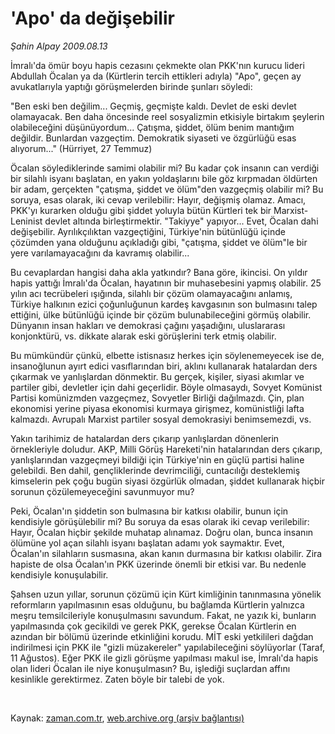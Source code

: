 # 'Apo' da değişebilir

*Şahin Alpay 2009.08.13*

<tr><td class="metin" colspan="2" style="padding-top: 20px; padding-left: 5px; padding-right: 10px;">İmralı'da ömür boyu hapis cezasını çekmekte olan PKK'nın kurucu lideri Abdullah Öcalan ya da (Kürtlerin tercih ettikleri adıyla) "Apo", geçen ay avukatlarıyla yaptığı görüşmelerden birinde şunları söyledi:</td></tr><tr><td class="metin" colspan="2" style="padding-top: 20px; padding-left: 5px; padding-right: 10px;"><p>"Ben eski ben değilim... Geçmiş, geçmişte kaldı. Devlet de eski devlet olamayacak. Ben daha öncesinde reel sosyalizmin etkisiyle birtakım şeylerin olabileceğini düşünüyordum... Çatışma, şiddet, ölüm benim mantığım değildir. Bunlardan vazgeçtim. Demokratik siyaseti ve özgürlüğü esas alıyorum..." (Hürriyet, 27 Temmuz)
<p>Öcalan söylediklerinde samimi olabilir mi? Bu kadar çok insanın can verdiği bir silahlı isyanı başlatan, en yakın yoldaşlarını bile göz kırpmadan öldürten bir adam, gerçekten "çatışma, şiddet ve ölüm"den vazgeçmiş olabilir mi? Bu soruya, esas olarak, iki cevap verilebilir: Hayır, değişmiş olamaz. Amacı, PKK'yı kurarken olduğu gibi şiddet yoluyla bütün Kürtleri tek bir Marxist-Leninist devlet altında birleştirmektir. "Takiyye" yapıyor... Evet, Öcalan dahi değişebilir. Ayrılıkçılıktan vazgeçtiğini, Türkiye'nin bütünlüğü içinde çözümden yana olduğunu açıkladığı gibi, "çatışma, şiddet ve ölüm"le bir yere varılamayacağını da kavramış olabilir...
<p>Bu cevaplardan hangisi daha akla yatkındır? Bana göre, ikincisi. On yıldır hapis yattığı İmralı'da Öcalan, hayatının bir muhasebesini yapmış olabilir. 25 yılın acı tecrübeleri ışığında, silahlı bir çözüm olamayacağını anlamış, Türkiye halkının ezici çoğunluğunun kardeş kavgasının son bulmasını talep ettiğini, ülke bütünlüğü içinde bir çözüm bulunabileceğini görmüş olabilir. Dünyanın insan hakları ve demokrasi çağını yaşadığını, uluslararası konjonktürü, vs. dikkate alarak eski görüşlerini terk etmiş olabilir.
<p>Bu mümkündür çünkü, elbette istisnasız herkes için söylenemeyecek ise de, insanoğlunun ayırt edici vasıflarından biri, aklını kullanarak hatalardan ders çıkarmak ve yanlışlardan dönmektir. Bu gerçek, kişiler, siyasi akımlar ve partiler gibi, devletler için dahi geçerlidir. Böyle olmasaydı, Sovyet Komünist Partisi komünizmden vazgeçmez, Sovyetler Birliği dağılmazdı. Çin, plan ekonomisi yerine piyasa ekonomisi kurmaya girişmez, komünistliği lafta kalmazdı. Avrupalı Marxist partiler sosyal demokrasiyi benimsemezdi, vs.
<p>Yakın tarihimiz de hatalardan ders çıkarıp yanlışlardan dönenlerin örnekleriyle doludur. AKP, Milli Görüş Hareketi'nin hatalarından ders çıkarıp, yanlışlarından vazgeçmeyi bildiği için Türkiye'nin en güçlü partisi haline gelebildi. Ben dahil, gençliklerinde devrimciliği, cuntacılığı desteklemiş kimselerin pek çoğu bugün siyasi özgürlük olmadan, şiddet kullanarak hiçbir sorunun çözülemeyeceğini savunmuyor mu?
<p>Peki, Öcalan'ın şiddetin son bulmasına bir katkısı olabilir, bunun için kendisiyle görüşülebilir mi? Bu soruya da esas olarak iki cevap verilebilir: Hayır, Öcalan hiçbir şekilde muhatap alınamaz. Doğru olan, bunca insanın ölümüne yol açan silahlı isyanı başlatan adamı yok saymaktır. Evet, Öcalan'ın silahların susmasına, akan kanın durmasına bir katkısı olabilir. Zira hapiste de olsa Öcalan'ın PKK üzerinde önemli bir etkisi var. Bu nedenle kendisiyle konuşulabilir.
<p>Şahsen uzun yıllar, sorunun çözümü için Kürt kimliğinin tanınmasına yönelik reformların yapılmasının esas olduğunu, bu bağlamda Kürtlerin yalnızca meşru temsilcileriyle konuşulmasını savundum. Fakat, ne yazık ki, bunların yapılmasında çok gecikildi ve gerek PKK, gerekse Öcalan Kürtlerin en azından bir bölümü üzerinde etkinliğini korudu. MİT eski yetkilileri dağdan indirilmesi için PKK ile "gizli müzakereler" yapılabileceğini söylüyorlar (Taraf, 11 Ağustos). Eğer PKK ile gizli görüşme yapılması makul ise, İmralı'da hapis olan lideri Öcalan ile niye konuşulmasın? Bu, işlediği suçlardan affını kesinlikle gerektirmez. Zaten böyle bir talebi de yok.
<p><br/></p></p></p></p></p></p></p></p></td></tr>

Kaynak: [zaman.com.tr](http://zaman.com.tr/yazar.do?yazino=879909), [web.archive.org (arşiv bağlantısı)](http://web.archive.org/web/20090829112556/http://www.zaman.com.tr:80/yazar.do?yazino=879909)
